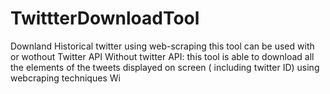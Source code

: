 # TwittterDownloadTool
Downland Historical twitter using web-scraping
this tool can be used with or wothout Twitter API
Without twitter API: this tool is able to download all the elements of the tweets displayed on screen ( including twitter ID) using webcraping techniques
Wi
